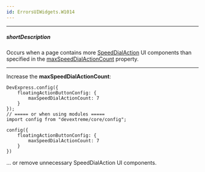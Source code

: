 ```yaml
---
id: ErrorsUIWidgets.W1014
---
```

---
##### shortDescription
Occurs when a page contains more [SpeedDialAction](/api-reference/10%20UI%20Components/dxSpeedDialAction '/Documentation/ApiReference/UI_Components/dxSpeedDialAction/') UI components than specified in the [maxSpeedDialActionCount](/api-reference/50%20Common/Object%20Structures/GlobalConfig/floatingActionButtonConfig/maxSpeedDialActionCount.md '/Documentation/ApiReference/Common/Object_Structures/GlobalConfig/floatingActionButtonConfig/#maxSpeedDialActionCount') property.

---
Increase the **maxSpeedDialActionCount**:

    DevExpress.config({
        floatingActionButtonConfig: {
            maxSpeedDialActionCount: 7
        }
    });
    // ===== or when using modules =====
    import config from "devextreme/core/config";
    
    config({
        floatingActionButtonConfig: {
            maxSpeedDialActionCount: 7
        }
    })

... or remove unnecessary SpeedDialAction UI components.